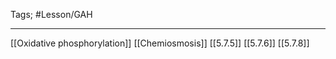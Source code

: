 Tags; #Lesson/GAH 

---
[[Oxidative phosphorylation]]
[[Chemiosmosis]]
[[5.7.5]]
[[5.7.6]]
[[5.7.8]]
